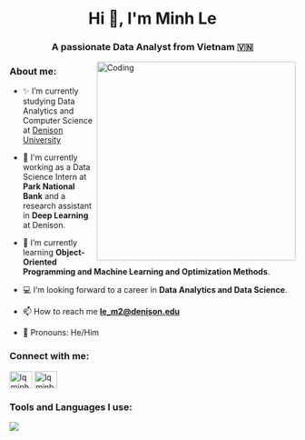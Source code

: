 <h1 align="center">Hi 👋, I'm Minh Le</h1>
<h3 align="center">A passionate Data Analyst from Vietnam 🇻🇳</h3>
<img align="right" alt="Coding" width="350" src="https://media3.giphy.com/media/bGgsc5mWoryfgKBx1u/200w.gif?cid=6c09b952vr0ot8vjd1lzi8av949w59nq8os380o0w2zusr0u&ep=v1_gifs_search&rid=200w.gif&ct=g">

### About me:
- ✨ I’m currently studying Data Analytics and Computer Science at [Denison University](https://denison.edu/)

- 🔭 I'm currently working as a Data Science Intern at **Park National Bank** and a research assistant in **Deep Learning** at Denison.
  
- 🌱 I’m currently learning **Object-Oriented Programming and Machine Learning and Optimization Methods**.
  
- 💻 I’m looking forward to a career in **Data Analytics and Data Science**.

- 📫 How to reach me **le_m2@denison.edu**

- 🤔 Pronouns: He/Him

<h3 align="left">Connect with me:</h3>
<p align="left">
<a href="https://linkedin.com/in/lqminhh" target="blank"><img align="center" src="https://raw.githubusercontent.com/rahuldkjain/github-profile-readme-generator/master/src/images/icons/Social/linked-in-alt.svg" alt="lqminhh" height="30" width="40" /></a>
<a href="https://instagram.com/lqminhh_" target="blank"><img align="center" src="https://raw.githubusercontent.com/rahuldkjain/github-profile-readme-generator/master/src/images/icons/Social/instagram.svg" alt="lqminhh_" height="30" width="40" /></a>
</p>

### Tools and Languages I use:
<p align="left">
  <a href="https://skillicons.dev">
    <img src="https://skillicons.dev/icons?i=github,visualstudio,py,cpp,r,sklearn,mysql" />
  </a>
</p>
